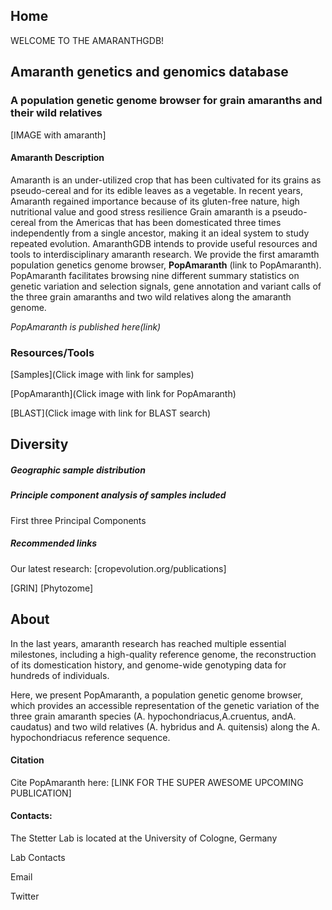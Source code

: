 ## Home
WELCOME TO THE AMARANTHGDB!

## Amaranth genetics and genomics database
### A population genetic genome browser for grain amaranths and their wild relatives


[IMAGE with amaranth]




#### Amaranth Description
Amaranth is an under-utilized crop that has been cultivated for its grains as pseudo-cereal and for its edible leaves as a vegetable.
In recent years, Amaranth regained importance because of its gluten-free nature, high nutritional value and good stress resilience
Grain amaranth is a pseudo-cereal from the Americas that has been domesticated three times independently from a single ancestor, making it an ideal system to study repeated evolution.
AmaranthGDB intends to provide useful resources and tools to interdisciplinary  amaranth research. We provide the first amaramth population genetics genome browser, **PopAmaranth** (link to PopAmaranth).
PopAmaranth facilitates browsing nine different summary statistics on genetic variation and selection signals, gene annotation and variant calls of the three grain amaranths and two wild relatives along the amaranth genome.

_PopAmaranth is published here(link)_


### Resources/Tools

[Samples](Click image with link for samples)

[PopAmaranth](Click image with link for PopAmaranth)

[BLAST](Click image with link for BLAST search)


## Diversity



##### Geographic sample  distribution

#####  Principle component analysis of samples included
First three Principal Components

##### Recommended links
Our latest research:
[cropevolution.org/publications]

[GRIN]
[Phytozome]


## About

In the last years, amaranth research has reached multiple essential milestones, including a high-quality reference genome, the reconstruction of its domestication history, and genome-wide genotyping data for hundreds of individuals.

Here, we present PopAmaranth, a population genetic genome browser, which provides an accessible representation of the genetic variation of the three grain amaranth species (A. hypochondriacus,A.cruentus, andA. caudatus) and two wild relatives (A. hybridus and A. quitensis) along the A. hypochondriacus reference sequence.


#### Citation
Cite PopAmaranth here: [LINK FOR THE SUPER AWESOME UPCOMING PUBLICATION]

#### Contacts:
The Stetter Lab is located at the University of Cologne, Germany

Lab Contacts

Email

Twitter
